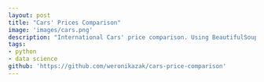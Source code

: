 ```yaml
---
layout: post
title: "Cars' Prices Comparison"
image: 'images/cars.png'
description: "International Cars' price comparison. Using BeautifulSoup, Sklearn and Matplotlib."
tags:
- python
- data science
github: 'https://github.com/weronikazak/cars-price-comparison'
---
```

